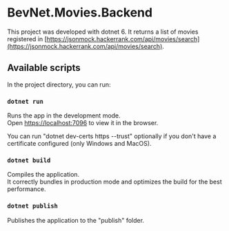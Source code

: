 # BevNet.Movies.Backend

This project was developed with dotnet 6. 
It returns a list of movies registered in [https://jsonmock.hackerrank.com/api/movies/search](https://jsonmock.hackerrank.com/api/movies/search).

## Available scripts

In the project directory, you can run:

### `dotnet run`

Runs the app in the development mode.\
Open [https://localhost:7096](https://localhost:7096) to view it in the browser.

You can run "dotnet dev-certs https --trust" optionally if you don't have a certificate configured (only Windows and MacOS).


### `dotnet build`

Compiles the application.\
It correctly bundles in production mode and optimizes the build for the best performance.


### `dotnet publish`

Publishes the application to the "publish" folder.
